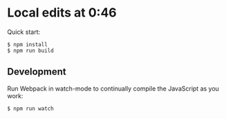 # Local edits at 0:46

Quick start:

```
$ npm install
$ npm run build
````

## Development

Run Webpack in watch-mode to continually compile the JavaScript as you work:

```
$ npm run watch
```
